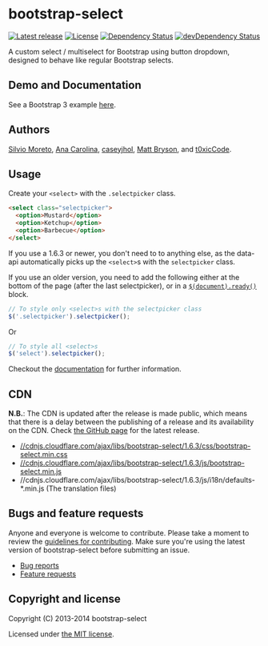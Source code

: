 bootstrap-select
================

[![Latest release](https://img.shields.io/github/release/silviomoreto/bootstrap-select.svg?style=flat)](https://github.com/silviomoreto/bootstrap-select/releases/latest)
[![License](https://img.shields.io/badge/license-MIT-brightgreen.svg?style=flat)](LICENSE)
[![Dependency Status](https://david-dm.org/silviomoreto/bootstrap-select.svg)](https://david-dm.org/silviomoreto/bootstrap-select)
[![devDependency Status](https://david-dm.org/silviomoreto/bootstrap-select/dev-status.svg)](https://david-dm.org/silviomoreto/bootstrap-select#info=devDependencies)

A custom select / multiselect for Bootstrap using button dropdown, designed to behave like regular Bootstrap selects.

## Demo and Documentation

See a Bootstrap 3 example [here](http://silviomoreto.github.io/bootstrap-select).

## Authors

[Silvio Moreto](https://github.com/silviomoreto),
[Ana Carolina](https://github.com/anacarolinats),
[caseyjhol](https://github.com/caseyjhol),
[Matt Bryson](https://github.com/mattbryson), and
[t0xicCode](https://github.com/t0xicCode).

## Usage

Create your `<select>` with the `.selectpicker` class.
```html
<select class="selectpicker">
  <option>Mustard</option>
  <option>Ketchup</option>
  <option>Barbecue</option>
</select>
```

If you use a 1.6.3 or newer, you don't need to to anything else, as the data-api automatically picks up the `<select>`s with the `selectpicker` class.

If you use an older version, you need to add the following either at the bottom of the page (after the last selectpicker), or in a [`$(document).ready()`](http://api.jquery.com/ready/) block.
```js
// To style only <select>s with the selectpicker class
$('.selectpicker').selectpicker();
```
Or
```js
// To style all <select>s
$('select').selectpicker();
```

Checkout the [documentation](http://silviomoreto.github.io/bootstrap-select) for further information.

## CDN

**N.B.**: The CDN is updated after the release is made public, which means that there is a delay between the publishing of a release and its availability on the CDN. Check [the GitHub page](https://github.com/silviomoreto/bootstrap-select/releases) for the latest release.

* [//cdnjs.cloudflare.com/ajax/libs/bootstrap-select/1.6.3/css/bootstrap-select.min.css](//cdnjs.cloudflare.com/ajax/libs/bootstrap-select/1.6.3/css/bootstrap-select.min.css)
* [//cdnjs.cloudflare.com/ajax/libs/bootstrap-select/1.6.3/js/bootstrap-select.min.js](//cdnjs.cloudflare.com/ajax/libs/bootstrap-select/1.6.3/js/bootstrap-select.min.js)
* //cdnjs.cloudflare.com/ajax/libs/bootstrap-select/1.6.3/js/i18n/defaults-*.min.js (The translation files)

## Bugs and feature requests

Anyone and everyone is welcome to contribute. Please take a moment to
review the [guidelines for contributing](CONTRIBUTING.md). Make sure you're using the latest version of bootstrap-select before submitting an issue.

* [Bug reports](CONTRIBUTING.md#bug-reports)
* [Feature requests](CONTRIBUTING.md#feature-requests)

## Copyright and license

Copyright (C) 2013-2014 bootstrap-select

Licensed under [the MIT license](LICENSE).
